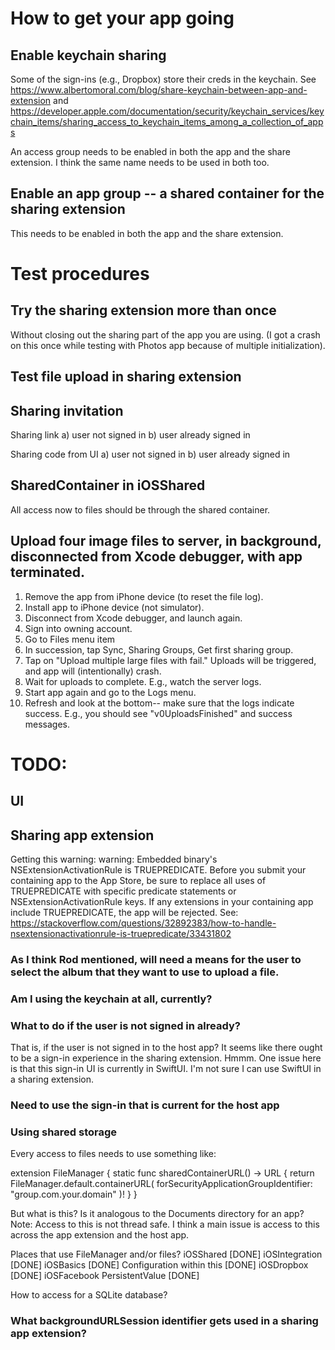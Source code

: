 # How to get your app going

## Enable keychain sharing

Some of the sign-ins (e.g., Dropbox) store their creds in the keychain.
See https://www.albertomoral.com/blog/share-keychain-between-app-and-extension
and https://developer.apple.com/documentation/security/keychain_services/keychain_items/sharing_access_to_keychain_items_among_a_collection_of_apps

An access group needs to be enabled in both the app and the share extension. I think the same name needs to be used in both too.

## Enable an app group -- a shared container for the sharing extension

This needs to be enabled in both the app and the share extension.

# Test procedures

## Try the sharing extension more than once

Without closing out the sharing part of the app you are using. (I got a crash on this once while testing with Photos app because of multiple initialization).

## Test file upload in sharing extension

## Sharing invitation

Sharing link
a) user not signed in
b) user already signed in

Sharing code from UI
a) user not signed in
b) user already signed in

## SharedContainer in iOSShared

All access now to files should be through the shared container.

## Upload four image files to server, in background, disconnected from Xcode debugger, with app terminated.

1. Remove the app from iPhone device (to reset the file log).
2. Install app to iPhone device (not simulator).
3. Disconnect from Xcode debugger, and launch again.
4. Sign into owning account.
5. Go to Files menu item
6. In succession, tap Sync, Sharing Groups, Get first sharing group.
7. Tap on "Upload multiple large files with fail." Uploads will be triggered, and app will (intentionally) crash.
8. Wait for uploads to complete. E.g., watch the server logs.
9. Start app again and go to the Logs menu. 
10. Refresh and look at the bottom-- make sure that the logs indicate success. E.g., you should see "v0UploadsFinished" and success messages.

# TODO:

## UI

## Sharing app extension

Getting this warning:
warning: Embedded binary's NSExtensionActivationRule is TRUEPREDICATE. Before you submit your containing app to the App Store, be sure to replace all uses of TRUEPREDICATE with specific predicate statements or NSExtensionActivationRule keys. If any extensions in your containing app include TRUEPREDICATE, the app will be rejected.
See: https://stackoverflow.com/questions/32892383/how-to-handle-nsextensionactivationrule-is-truepredicate/33431802

### As I think Rod mentioned, will need a means for the user to select the album that they want to use to upload a file.

### Am I using the keychain at all, currently?

### What to do if the user is not signed in already?

That is, if the user is not signed in to the host app? It seems like there ought to be a sign-in experience in the sharing extension. Hmmm. One issue here is that this sign-in UI is currently in SwiftUI. I'm not sure I can use SwiftUI in a sharing extension.

### Need to use the sign-in that is current for the host app

### Using shared storage

Every access to files needs to use something like:

extension FileManager {
  static func sharedContainerURL() -> URL {
    return FileManager.default.containerURL(
      forSecurityApplicationGroupIdentifier: "group.com.your.domain"
    )!
  }
}

But what is this? Is it analogous to the Documents directory for an app?
Note: Access to this is not thread safe. I think a main issue is access to this across the app extension and the host app.

Places that use FileManager and/or files?
    iOSShared [DONE]
    iOSIntegration  [DONE]
    iOSBasics  [DONE]
        Configuration within this  [DONE]
    iOSDropbox  [DONE]
    iOSFacebook
    PersistentValue  [DONE]

How to access for a SQLite database?

### What backgroundURLSession identifier gets used in a sharing app extension?

